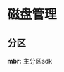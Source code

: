 <div style='display: none'>
  Date: 2022-01-16 14:11:31
  LastEditors: gyg
  LastEditTime: 2022-01-16 14:18:26
  FilePath: \test\1_16@磁盘管理.mm.md
</div>

# 磁盘管理

## 分区

**mbr:** 主分区sdk